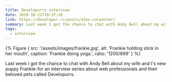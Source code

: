 ```yaml
---
title: Developurrs interview
date: 2018-10-21T10:37:10
link: https://developur.rs/posts/alex-carpenter/
summary: Last week I got the chance to chat with Andy Bell about my wife and I's new puppy Frankie-for an interview series about web professionals and their beloved pets called Developurrs.
tags:
  - interview
---
```

{% Figure {
  src: '/assets/images/frankie.jpg',
  alt: 'Frankie holding stick in her mouth',
  caption: 'Frankie doing yoga.',
  ratio: '1200/899'
} %}

Last week I got the chance to chat with Andy Bell about my wife and I's new puppy Frankie-for an interview series about web professionals and their beloved pets called Developurrs.
